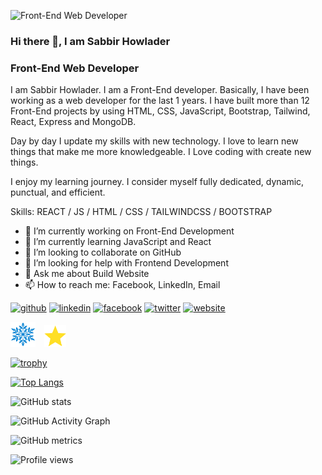 ![Front-End Web Developer](https://scontent.fdac68-2.fna.fbcdn.net/v/t39.30808-6/297509596_1741293362897688_357786416027398656_n.jpg?stp=cp6_dst-jpg_p960x960&_nc_cat=102&ccb=1-7&_nc_sid=e3f864&_nc_eui2=AeER-Rh4DUEQhXE-Lgc5el_5so6jku-QtfOyjqOS75C187eiMTdscW_rODFpMv47VOZ0-pEJ5CnXTq2xTDGaHvrS&_nc_ohc=qqmuDdt9ApAAX-gOb03&_nc_zt=23&_nc_ht=scontent.fdac68-2.fna&oh=00_AfBimwncQ0qaebEoVue0wbUOtva-jrFBiikIRglGH3qH9A&oe=646871F2)
### Hi there 👋, I am Sabbir Howlader
### Front-End Web Developer


I am Sabbir Howlader. I am a Front-End developer. Basically, I have been working as a web developer for the last 1 years. I have built more than 12 Front-End projects by using HTML, CSS, JavaScript, Bootstrap, Tailwind, React, Express and MongoDB.

Day by day I update my skills with new technology. I love to learn new things that make me more knowledgeable. I Love coding with create new things.

I enjoy my learning journey. I consider myself fully dedicated, dynamic, punctual, and efficient.

Skills: REACT / JS / HTML / CSS / TAILWINDCSS / BOOTSTRAP

- 🔭 I’m currently working on Front-End Development 
- 🌱 I’m currently learning JavaScript and React 
- 👯 I’m looking to collaborate on GitHub 
- 🤔 I’m looking for help with Frontend Development 
- 💬 Ask me about Build Website 
- 📫 How to reach me: Facebook, LinkedIn, Email 


[<img src='https://cdn.jsdelivr.net/npm/simple-icons@3.0.1/icons/github.svg' alt='github' height='40'>](https://github.com/https://github.com/SabbirHowlader)  [<img src='https://cdn.jsdelivr.net/npm/simple-icons@3.0.1/icons/linkedin.svg' alt='linkedin' height='40'>](https://www.linkedin.com/in/https://www.linkedin.com/in/sabbir-howlader60//)  [<img src='https://cdn.jsdelivr.net/npm/simple-icons@3.0.1/icons/facebook.svg' alt='facebook' height='40'>](https://www.facebook.com/https://www.facebook.com/Sabbirhowlader2/)  [<img src='https://cdn.jsdelivr.net/npm/simple-icons@3.0.1/icons/twitter.svg' alt='twitter' height='40'>](https://twitter.com/https://twitter.com/SabbirHowlade12)  [<img src='https://cdn.jsdelivr.net/npm/simple-icons@3.0.1/icons/icloud.svg' alt='website' height='40'>](https://sabbirhowlader-portfolio.netlify.app/)  

<a href='https://archiveprogram.github.com/'><img src='https://raw.githubusercontent.com/acervenky/animated-github-badges/master/assets/acbadge.gif' width='40' height='40'></a> <a href='https://stars.github.com/'><img src='https://raw.githubusercontent.com/acervenky/animated-github-badges/master/assets/starbadge.gif' width='35' height='35'></a> 

[![trophy](https://github-profile-trophy.vercel.app/?username=https://github.com/SabbirHowlader)](https://github.com/ryo-ma/github-profile-trophy)

[![Top Langs](https://github-readme-stats.vercel.app/api/top-langs/?username=https://github.com/SabbirHowlader)](https://github.com/anuraghazra/github-readme-stats)

![GitHub stats](https://github-readme-stats.vercel.app/api?username=https://github.com/SabbirHowlader&show_icons=true&count_private=true)  

![GitHub Activity Graph](https://activity-graph.herokuapp.com/graph?username=https://github.com/SabbirHowlader)  

![GitHub metrics](https://metrics.lecoq.io/https://github.com/SabbirHowlader)  

![Profile views](https://gpvc.arturio.dev/https://github.com/SabbirHowlader)  
